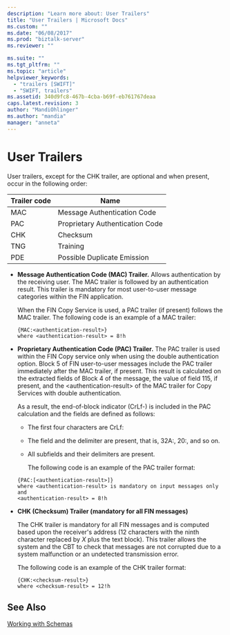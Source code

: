 ```yaml
---
description: "Learn more about: User Trailers"
title: "User Trailers | Microsoft Docs"
ms.custom: ""
ms.date: "06/08/2017"
ms.prod: "biztalk-server"
ms.reviewer: ""

ms.suite: ""
ms.tgt_pltfrm: ""
ms.topic: "article"
helpviewer_keywords: 
  - "trailers [SWIFT]"
  - "SWIFT, trailers"
ms.assetid: 340d9fc8-467b-4cba-b69f-eb761767deaa
caps.latest.revision: 3
author: "MandiOhlinger"
ms.author: "mandia"
manager: "anneta"
---
```

# User Trailers
User trailers, except for the CHK trailer, are optional and when present, occur in the following order:  
  
|Trailer code|Name|  
|------------------|----------|  
|MAC|Message Authentication Code|  
|PAC|Proprietary Authentication Code|  
|CHK|Checksum|  
|TNG|Training|  
|PDE|Possible Duplicate Emission|  
  
- **Message Authentication Code (MAC) Trailer.** Allows authentication by the receiving user. The MAC trailer is followed by an authentication result. This trailer is mandatory for most user-to-user message categories within the FIN application.  
  
   When the FIN Copy Service is used, a PAC trailer (if present) follows the MAC trailer. The following code is an example of a MAC trailer:  
  
  ```  
  {MAC:<authentication-result>}  
  where <authentication-result> = 8!h  
  ```  
  
- **Proprietary Authentication Code (PAC) Trailer.** The PAC trailer is used within the FIN Copy service only when using the double authentication option. Block 5 of FIN user-to-user messages include the PAC trailer immediately after the MAC trailer, if present. This result is calculated on the extracted fields of Block 4 of the message, the value of field 115, if present, and the \<authentication-result\> of the MAC trailer for Copy Services with double authentication.  
  
   As a result, the end-of-block indicator (CrLf-) is included in the PAC calculation and the fields are defined as follows:  
  
  - The first four characters are CrLf:  
  
  - The field and the delimiter are present, that is, 32A:, 20:, and so on.  
  
  - All subfields and their delimiters are present.  
  
    The following code is an example of the PAC trailer format:  
  
  ```  
  {PAC:[<authentication-result>]}  
  where <authentication-result> is mandatory on input messages only and  
  <authentication-result> = 8!h  
  ```  
  
- **CHK (Checksum) Trailer (mandatory for all FIN messages)**  
  
   The CHK trailer is mandatory for all FIN messages and is computed based upon the receiver's address (12 characters with the ninth character replaced by *X* plus the text block). This trailer allows the system and the CBT to check that messages are not corrupted due to a system malfunction or an undetected transmission error.  
  
   The following code is an example of the CHK trailer format:  
  
  ```  
  {CHK:<checksum-result>}  
  where <checksum-result> = 12!h  
  ```  
  
## See Also  
 [Working with Schemas](../../adapters-and-accelerators/accelerator-swift/working-with-schemas.md)
